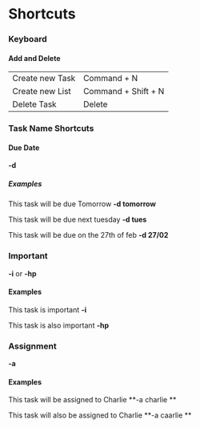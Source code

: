 Shortcuts
=========



### Keyboard ###
#### Add and Delete ###
|                      |                            |
| :------------------- | :------------------------- |
| Create new Task      | Command + N    | 
| Create new List      | Command + Shift + N    |
| Delete Task          | Delete |



### Task Name Shortcuts ###
#### Due Date ####
**-d**

##### Examples #####
This task will be due Tomorrow **-d tomorrow**

This task will be due next tuesday **-d tues**

This task will be due on the 27th of feb **-d 27/02**

### Important ###
**-i** or **-hp**

#### Examples #####
This task is important **-i**

This task is also important **-hp**

### Assignment ###
**-a**

#### Examples ####
This task will be assigned to Charlie **-a charlie **

This task will also be assigned to Charlie **-a caarlie **
